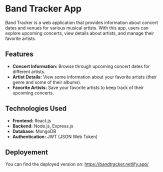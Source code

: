 # Band Tracker App

Band Tracker is a web application that provides information about concert dates and venues for various musical artists. With this app, users can explore upcoming concerts, view details about artists, and manage their favorite artists.

## Features

- **Concert Information:** Browse through upcoming concert dates for different artists.
- **Artist Details:** View some information about your favorite artists (their genre and some of their albums).
- **Favorite Artists:** Save your favorite artists to keep track of their upcoming concerts.

## Technologies Used

- **Frontend:** React.js
- **Backend:** Node.js, Express.js
- **Database:** MongoDB
- **Authentication:** JWT (JSON Web Token)

## Deployement

You can find the deployed version on: https://bandtracker.netlify.app/
